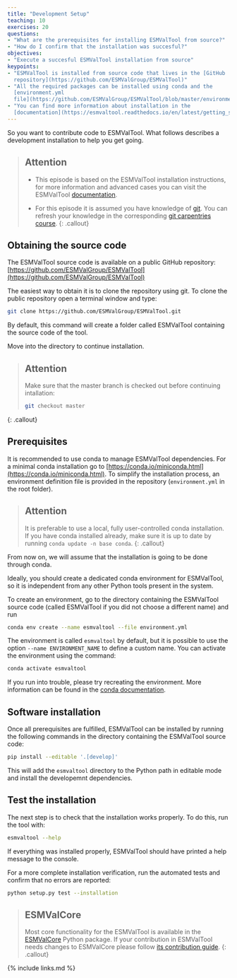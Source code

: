 ```yaml
---
title: "Development Setup"
teaching: 10
exercises: 20
questions:
- "What are the prerequisites for installing ESMValTool from source?"
- "How do I confirm that the installation was succesful?"
objectives:
- "Execute a succesful ESMValTool installation from source"
keypoints:
- "ESMValTool is installed from source code that lives in the [GitHub
  repository](https://github.com/ESMValGroup/ESMValTool)"
- "All the required packages can be installed using conda and the
  [environment.yml
  file](https://github.com/ESMValGroup/ESMValTool/blob/master/environment.yml)"
- "You can find more information about installation in the
  [documentation](https://esmvaltool.readthedocs.io/en/latest/getting_started/install.html)"
---
```


So you want to contribute code to ESMValTool. What follows describes a
development installation to help you get going.

> ## Attention
>
> -   This episode is based on the ESMValTool installation instructions, for
>     more information and advanced cases you can visit the  ESMValTool
>     [documentation](https://esmvaltool.readthedocs.io/en/latest/getting_started/install.html).
>
> -   For this episode it is assumed you have knowledge of
>     [git](https://git-scm.com/). You can refresh your knowledge in the
>     corresponding [git carpentries
>     course](http://swcarpentry.github.io/git-novice/).
{: .callout}

## Obtaining the source code

The ESMValTool source code is available on a public GitHub repository:
[https://github.com/ESMValGroup/ESMValTool](https://github.com/ESMValGroup/ESMValTool)

The easiest way to obtain it is to clone the repository using git. To clone the
public repository open a terminal window and type:

~~~bash
git clone https://github.com/ESMValGroup/ESMValTool.git
~~~

By default, this command will create a folder called ESMValTool containing the
source code of the tool.

Move into the directory to continue installation.

> ## Attention
>
> Make sure that the master branch is checked out before continuing intallation:
> ~~~bash
> git checkout master
> ~~~
{: .callout}

## Prerequisites

It is recommended to use conda to manage ESMValTool dependencies. For a minimal
conda installation go to
[https://conda.io/miniconda.html](https://conda.io/miniconda.html). To simplify
the installation process, an environment definition file is provided in the
repository (``environment.yml`` in the root folder).

> ## Attention
> It is preferable to use a local, fully user-controlled conda installation. If
> you have conda installed already, make sure it is up to date by running
> ``conda update -n base conda``.
{: .callout}

From now on, we will assume that the installation is going to be done through
conda.

Ideally, you should create a dedicated conda environment for ESMValTool, so it
is independent from any other Python tools present in the system.

To create an environment, go to the directory containing the ESMValTool source
code (called ESMValTool if you did not choose a different name) and run

~~~bash
conda env create --name esmvaltool --file environment.yml
~~~

The environment is called ``esmvaltool`` by default, but it is possible to use
the option ``--name ENVIRONMENT_NAME`` to define a custom name. You can activate
the environment using the command:

~~~bash
conda activate esmvaltool
~~~

If you run into trouble, please try recreating the environment. More information
can be found in the [conda documentation](https://docs.conda.io/en/latest/).

## Software installation

Once all prerequisites are fulfilled, ESMValTool can be installed by running
the following commands in the directory containing the ESMValTool source code:

~~~bash
pip install --editable '.[develop]'
~~~

This will add the `esmvaltool` directory to the Python path in editable mode and
install the developemnt dependencies.

## Test the installation

The next step is to check that the installation works properly.
To do this, run the tool with:

~~~bash
esmvaltool --help
~~~

If everything was installed properly, ESMValTool should have printed a
help message to the console.

For a more complete installation verification, run the automated tests and
confirm that no errors are reported:

~~~bash
python setup.py test --installation
~~~

> ## ESMValCore
>
> Most core functionality for the ESMValTool is available in the
> [ESMValCore](https://github.com/ESMValGroup/ESMValCore) Python package. If
> your contribution in ESMValTool needs changes to ESMValCore please follow [its
> contribution
> guide](https://github.com/ESMValGroup/ESMValCore/blob/master/CONTRIBUTING.md).
{: .callout}

{% include links.md %}
